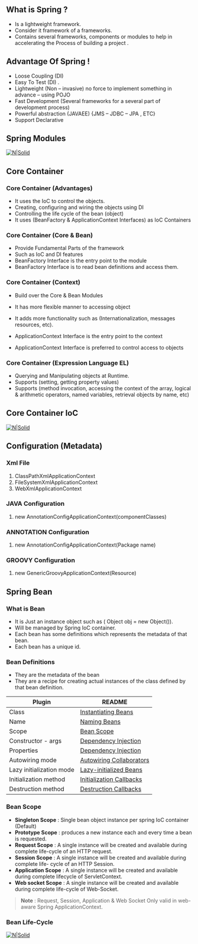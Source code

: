 ## What is Spring ?
- Is a lightweight framework.
- Consider it framework of a frameworks.
- Contains several frameworks, components or modules to help in accelerating the
Process of building a project .

## Advantage Of Spring !
- Loose Coupling (DI)
- Easy To Test (DI) .
- Lightweight (Non – invasive) no force to implement something in advance – using POJO
- Fast Development (Several frameworks for a several part of development process)
- Powerful abstraction (JAVAEE) {JMS – JDBC – JPA , ETC}
- Support Declarative

## Spring Modules
[![N|Solid](https://docs.spring.io/spring-framework/docs/3.2.x/spring-framework-reference/html/images/spring-overview.png)](https://docs.spring.io/spring-framework/docs/3.2.x/spring-framework-reference/html/overview.html)

## Core Container
### Core Container (Advantages)
- It uses the IoC to control the objects.
- Creating, configuring and wiring the objects using DI
- Controlling the life cycle of the bean (object)
- It uses (BeanFactory & ApplicationContext Interfaces) as IoC Containers
### Core Container (Core & Bean)
- Provide Fundamental Parts of the framework
- Such as IoC and DI features
- BeanFactory Interface is the entry point to the module
- BeanFactory Interface is to read bean definitions and access them.
### Core Container (Context)
- Build over the Core & Bean Modules

- It has more flexible manner to accessing object
- It adds more functionality such as (Internationalization, messages resources, etc).
- ApplicationContext Interface is the entry point to the context
- ApplicationContext Interface is preferred to control access to objects
### Core Container (Expression Language EL)
- Querying and Manipulating objects at Runtime.
- Supports (setting, getting property values)
- Supports (method invocation, accessing the context of the array, logical &
arithmetic operators, named variables, retrieval objects by name, etc)
## Core Container IoC
[![N|Solid](https://docs.spring.io/spring-framework/docs/current/reference/html/images/container-magic.png)](https://docs.spring.io/spring-framework/docs/current/reference/html/core.html#spring-core)
## Configuration (Metadata)
### Xml File
1. ClassPathXmlApplicationContext
2. FileSystemXmlApplicationContext
3. WebXmlApplicationContext
### JAVA Configuration
1. new AnnotationConfigApplicationContext(componentClasses)
### ANNOTATION Configuration
1. new AnnotationConfigApplicationContext(Package name)
### GROOVY Configuration
1. new GenericGroovyApplicationContext(Resource)
## Spring Bean
### What is Bean
- It is Just an instance object such as ( Object obj = new Object()).
- Will be managed by Spring IoC container.
- Each bean has some definitions which represents the metadata of that bean.
- Each bean has a unique id.
### Bean Definitions
- They are the metadata of the bean
- They are a recipe for creating actual instances of the class defined by
that bean definition.

| Plugin | README |
| ------ | ------ |
| Class | [Instantiating Beans](https://docs.spring.io/spring-framework/docs/current/reference/html/core.html#beans-factory-class) |
| Name | [Naming Beans](https://docs.spring.io/spring-framework/docs/current/reference/html/core.html#beans-beanname) |
| Scope | [Bean Scope](https://docs.spring.io/spring-framework/docs/current/reference/html/core.html#beans-factory-scopes) |
| Constructor - args | [Dependency Injection](https://docs.spring.io/spring-framework/docs/current/reference/html/core.html#beans-factory-collaborators) |
| Properties | [Dependency Injection](https://docs.spring.io/spring-framework/docs/current/reference/html/core.html#beans-factory-collaborators) |
| Autowiring mode | [Autowiring Collaborators](https://docs.spring.io/spring-framework/docs/current/reference/html/core.html#beans-factory-autowire) |
| Lazy initialization mode | [Lazy-initialized Beans](https://docs.spring.io/spring-framework/docs/current/reference/html/core.html#beans-factory-lazy-init) |
| Initialization method | [Initialization Callbacks](https://docs.spring.io/spring-framework/docs/current/reference/html/core.html#beans-factory-lifecycle-initializingbean) |
| Destruction method | [Destruction Callbacks](https://docs.spring.io/spring-framework/docs/current/reference/html/core.html#beans-factory-lifecycle-disposablebean) |
### Bean Scope
- **Singleton Scope** : Single bean object instance per
spring IoC container (Default)
- **Prototype Scope** : produces a new instance each and
every time a bean is requested.
- **Request Scope** : A single instance will be created and available during complete life-cycle of an HTTP request.
- **Session Scope** : A single instance will be created
and available during complete life-
cycle of an HTTP Session.
- **Application Scope** : A single instance will be created
and available during complete
lifecycle of ServletContext.
- **Web socket Scope** : A single instance will be created
and available during complete
life-cycle of Web-Socket.
>**Note** : Request, Session, Application & Web Socket Only valid in web-aware Spring ApplicationContext.

### Bean Life-Cycle

[![N|Solid](https://media.geeksforgeeks.org/wp-content/uploads/20200428011831/Bean-Life-Cycle-Process-flow3.png
)](https://docs.spring.io/spring-framework/docs/current/reference/html/core.html#spring-core)

